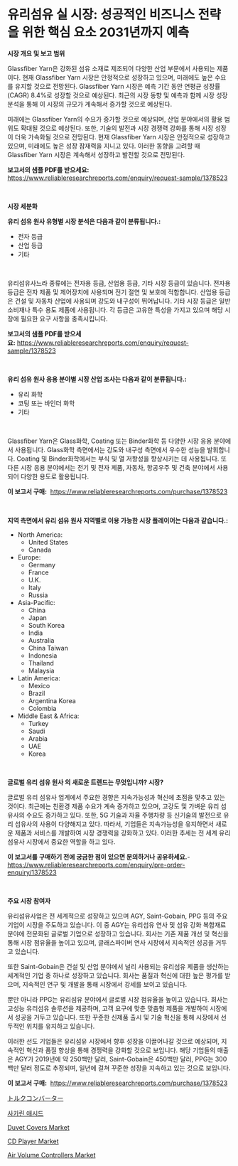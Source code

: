 <p><h1>유리섬유 실 시장: 성공적인 비즈니스 전략을 위한 핵심 요소 2031년까지 예측</h1></p><p><strong>시장 개요 및 보고 범위</strong></p>
<p><p>Glassfiber Yarn은 강화된 섬유 소재로 제조되어 다양한 산업 부문에서 사용되는 제품이다. 현재 Glassfiber Yarn 시장은 안정적으로 성장하고 있으며, 미래에도 높은 수요를 유지할 것으로 전망된다. Glassfiber Yarn 시장은 예측 기간 동안 연평균 성장률(CAGR) 8.4%로 성장할 것으로 예상된다. 최근의 시장 동향 및 예측과 함께 시장 성장 분석을 통해 이 시장의 규모가 계속해서 증가할 것으로 예상된다.</p><p>미래에는 Glassfiber Yarn의 수요가 증가할 것으로 예상되며, 산업 분야에서의 활용 범위도 확대될 것으로 예상된다. 또한, 기술의 발전과 시장 경쟁력 강화를 통해 시장 성장이 더욱 가속화될 것으로 전망된다. 현재 Glassfiber Yarn 시장은 안정적으로 성장하고 있으며, 미래에도 높은 성장 잠재력을 지니고 있다. 이러한 동향을 고려할 때 Glassfiber Yarn 시장은 계속해서 성장하고 발전할 것으로 전망된다.</p></p>
<p><strong>보고서의 샘플 PDF를 받으세요:</strong> <a href="https://www.reliableresearchreports.com/enquiry/request-sample/1378523">https://www.reliableresearchreports.com/enquiry/request-sample/1378523</a></p>
<p>&nbsp;</p>
<p><strong>시장 세분화</strong></p>
<p><strong>유리 섬유 원사 유형별 시장 분석은 다음과 같이 분류됩니다.:</strong></p>
<p><ul><li>전자 등급</li><li>산업 등급</li><li>기타</li></ul></p>
<p>&nbsp;</p>
<p><p>유리섬유사느라 종류에는 전자용 등급, 산업용 등급, 기타 시장 등급이 있습니다. 전자용 등급은 전자 제품 및 제어장치에 사용되며 전기 절연 및 보호에 적합합니다. 산업용 등급은 건설 및 자동차 산업에 사용되며 강도와 내구성이 뛰어납니다. 기타 시장 등급은 일반 소비재나 특수 용도 제품에 사용됩니다. 각 등급은 고유한 특성을 가지고 있으며 해당 시장에 필요한 요구 사항을 충족시킵니다.</p></p>
<p><strong>보고서의 샘플 PDF를 받으세요:</strong>&nbsp;<a href="https://www.reliableresearchreports.com/enquiry/request-sample/1378523">https://www.reliableresearchreports.com/enquiry/request-sample/1378523</a></p>
<p>&nbsp;</p>
<p><strong> 유리 섬유 원사 응용 분야별 시장 산업 조사는 다음과 같이 분류됩니다.:</strong></p>
<p><ul><li>유리 화학</li><li>코팅 또는 바인더 화학</li><li>기타</li></ul></p>
<p>&nbsp;</p>
<p><p>Glassfiber Yarn은 Glass화학, Coating 또는 Binder화학 등 다양한 시장 응용 분야에서 사용됩니다. Glass화학 측면에서는 강도와 내구성 측면에서 우수한 성능을 발휘합니다. Coating 및 Binder화학에서는 부식 및 열 저항성을 향상시키는 데 사용됩니다. 또 다른 시장 응용 분야에서는 전기 및 전자 제품, 자동차, 항공우주 및 건축 분야에서 사용되어 다양한 용도로 활용됩니다.</p></p>
<p><strong>이 보고서 구매:</strong>&nbsp; <a href="https://www.reliableresearchreports.com/purchase/1378523">https://www.reliableresearchreports.com/purchase/1378523</a></p>
<p>&nbsp;</p>
<p><strong>지역 측면에서 유리 섬유 원사 지역별로 이용 가능한 시장 플레이어는 다음과 같습니다.:</strong></p>
<p><ul>
    <li>
        North America:
        <ul>
            <li>United States</li>
            <li>Canada</li>
        </ul>
    </li>
    <li>
        Europe:
        <ul>
            <li>Germany</li>
            <li>France</li>
            <li>U.K.</li>
            <li>Italy</li>
            <li>Russia</li>
        </ul>
    </li>
    <li>
        Asia-Pacific:
        <ul>
            <li>China</li>
            <li>Japan</li>
            <li>South Korea</li>
            <li>India</li>
            <li>Australia</li>
            <li>China Taiwan</li>
            <li>Indonesia</li>
            <li>Thailand</li>
            <li>Malaysia</li>
        </ul>
    </li>
    <li>
        Latin America:
        <ul>
            <li>Mexico</li>
            <li>Brazil</li>
            <li>Argentina Korea</li>
            <li>Colombia</li>
        </ul>
    </li>
    <li>
        Middle East & Africa:
        <ul>
            <li>Turkey</li>
            <li>Saudi</li>
            <li>Arabia</li>
            <li>UAE</li>
            <li>Korea</li>
        </ul>
    </li>
    </ul></p>
<p>&nbsp;</p>
<p><strong>글로벌 유리 섬유 원사 의 새로운 트렌드는 무엇입니까? 시장?</strong></p>
<p><p>글로벌 유리 섬유사 업계에서 주요한 경향은 지속가능성과 혁신에 초점을 맞추고 있는 것이다. 최근에는 친환경 제품 수요가 계속 증가하고 있으며, 고강도 및 가벼운 유리 섬유사의 수요도 증가하고 있다. 또한, 5G 기술과 자율 주행차량 등 신기술의 발전으로 유리 섬유사의 사용이 다양해지고 있다. 따라서, 기업들은 지속가능성을 유지하면서 새로운 제품과 서비스를 개발하여 시장 경쟁력을 강화하고 있다. 이러한 추세는 전 세계 유리 섬유사 시장에서 중요한 역할을 하고 있다.</p></p>
<p><strong>이 보고서를 구매하기 전에 궁금한 점이 있으면 문의하거나 공유하세요.</strong>- <a href="https://www.reliableresearchreports.com/enquiry/pre-order-enquiry/1378523">https://www.reliableresearchreports.com/enquiry/pre-order-enquiry/1378523</a></p>
<p>&nbsp;</p>
<p><strong>주요 시장 참여자</strong></p>
<p><p>유리섬유사업은 전 세계적으로 성장하고 있으며 AGY, Saint-Gobain, PPG 등의 주요 기업이 시장을 주도하고 있습니다. 이 중 AGY는 유리섬유 연사 및 섬유 강화 복합재료 분야에 전문화된 글로벌 기업으로 성장하고 있습니다. 회사는 기존 제품 개선 및 혁신을 통해 시장 점유율을 높이고 있으며, 글래스파이버 연사 시장에서 지속적인 성공을 거두고 있습니다.</p><p>또한 Saint-Gobain은 건설 및 산업 분야에서 널리 사용되는 유리섬유 제품을 생산하는 세계적인 기업 중 하나로 성장하고 있습니다. 회사는 품질과 혁신에 대한 높은 평가를 받으며, 지속적인 연구 및 개발을 통해 시장에서 강세를 보이고 있습니다.</p><p>뿐만 아니라 PPG는 유리섬유 분야에서 글로벌 시장 점유율을 높이고 있습니다. 회사는 고성능 유리섬유 솔루션을 제공하며, 고객 요구에 맞춘 맞춤형 제품을 개발하여 시장에서 성공을 거두고 있습니다. 또한 꾸준한 신제품 출시 및 기술 혁신을 통해 시장에서 선두적인 위치를 유지하고 있습니다.</p><p>이러한 선도 기업들은 유리섬유 시장에서 향후 성장을 이끌어나갈 것으로 예상되며, 지속적인 혁신과 품질 향상을 통해 경쟁력을 강화할 것으로 보입니다. 해당 기업들의 매출은 AGY가 2019년에 약 250백만 달러, Saint-Gobain은 450백만 달러, PPG는 300백만 달러 정도로 추정되며, 일년에 걸쳐 꾸준한 성장을 지속하고 있는 것으로 보입니다.</p></p>
<p><strong>이 보고서 구매:</strong>&nbsp;&nbsp;<a href="https://www.reliableresearchreports.com/purchase/1378523">https://www.reliableresearchreports.com/purchase/1378523</a></p>
<p><p><a href="https://github.com/adcxff01450218/Market-Research-Report-List-1/blob/main/94385294129.md">トルクコンバーター</a></p><p><a href="https://github.com/vsn7qpua81q/Market-Research-Report-List-1/blob/main/33153393732.md">사카린 애시드</a></p><p><a href="https://github.com/jhcraigie/Market-Research-Report-List-2/blob/main/duvet-covers-market.md">Duvet Covers Market</a></p><p><a href="https://github.com/PeterParrish5/Market-Research-Report-List-4/blob/main/cd-player-market.md">CD Player Market</a></p><p><a href="https://issuu.com/reportprime-2/docs/air-volume-controllers-market-size-2030.pptx">Air Volume Controllers Market</a></p></p>
